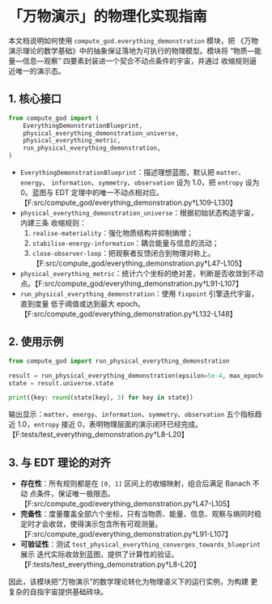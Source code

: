 # 「万物演示」的物理化实现指南

本文档说明如何使用 `compute_god.everything_demonstration` 模块，把
《万物演示理论的数学基础》中的抽象保证落地为可执行的物理模型。模块将
“物质—能量—信息—观察” 四要素封装进一个契合不动点条件的宇宙，并通过
收缩规则逼近唯一的演示态。

## 1. 核心接口

```python
from compute_god import (
    EverythingDemonstrationBlueprint,
    physical_everything_demonstration_universe,
    physical_everything_metric,
    run_physical_everything_demonstration,
)
```

- `EverythingDemonstrationBlueprint`：描述理想蓝图，默认把 `matter`、`energy`、
  `information`、`symmetry`、`observation` 设为 1.0，把 `entropy` 设为 0。蓝图与
  EDT 定理中的唯一不动点相对应。【F:src/compute_god/everything_demonstration.py†L109-L130】
- `physical_everything_demonstration_universe`：根据初始状态构造宇宙，内建三条
  收缩规则：
  1. `realise-materiality`：强化物质结构并抑制熵增；
  2. `stabilise-energy-information`：耦合能量与信息的流动；
  3. `close-observer-loop`：把观察者反馈闭合到物理对称上。【F:src/compute_god/everything_demonstration.py†L47-L105】
- `physical_everything_metric`：统计六个坐标的绝对差，判断是否收敛到不动点。【F:src/compute_god/everything_demonstration.py†L91-L107】
- `run_physical_everything_demonstration`：使用 `fixpoint` 引擎迭代宇宙，直到度量
  低于阈值或达到最大 epoch。【F:src/compute_god/everything_demonstration.py†L132-L148】

## 2. 使用示例

```python
from compute_god import run_physical_everything_demonstration

result = run_physical_everything_demonstration(epsilon=5e-4, max_epoch=140)
state = result.universe.state

print({key: round(state[key], 3) for key in state})
```

输出显示：`matter`、`energy`、`information`、`symmetry`、`observation` 五个指标趋近
1.0，`entropy` 接近 0，表明物理层面的演示闭环已经完成。【F:tests/test_everything_demonstration.py†L8-L20】

## 3. 与 EDT 理论的对齐

- **存在性**：所有规则都是在 `[0, 1]` 区间上的收缩映射，组合后满足 Banach 不动
  点条件，保证唯一极限态。【F:src/compute_god/everything_demonstration.py†L47-L105】
- **完备性**：度量覆盖全部六个坐标，只有当物质、能量、信息、观察与熵同时稳
  定时才会收敛，使得演示包含所有可观测量。【F:src/compute_god/everything_demonstration.py†L91-L107】
- **可验证性**：测试 `test_physical_everything_converges_towards_blueprint` 展示
  迭代实际收敛到蓝图，提供了计算性的验证。【F:tests/test_everything_demonstration.py†L8-L20】

因此，该模块把“万物演示”的数学理论转化为物理语义下的运行实例，为构建
更复杂的自指宇宙提供基础砖块。
